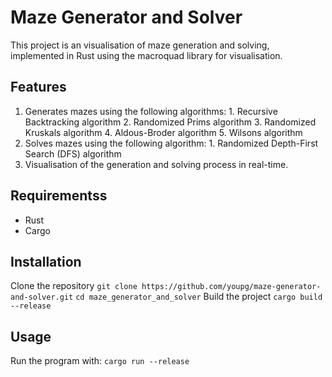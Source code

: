 # Maze Generator and Solver
This project is an visualisation of maze generation and solving, implemented in Rust using the macroquad library for visualisation.

## Features
  1. Generates mazes using the following algorithms:
    1. Recursive Backtracking algorithm
    2. Randomized Prims algorithm
    3. Randomized Kruskals algorithm
    4. Aldous-Broder algorithm
    5. Wilsons algorithm
  2. Solves mazes using the following algorithm:
    1. Randomized Depth-First Search (DFS) algorithm
  3. Visualisation of the generation and solving process in real-time.

## Requirementss
* Rust
* Cargo

## Installation
Clone the repository
```git clone https://github.com/youpg/maze-generator-and-solver.git```
```cd maze_generator_and_solver```
Build the project
```cargo build --release```
## Usage
Run the program with:
```cargo run --release```


